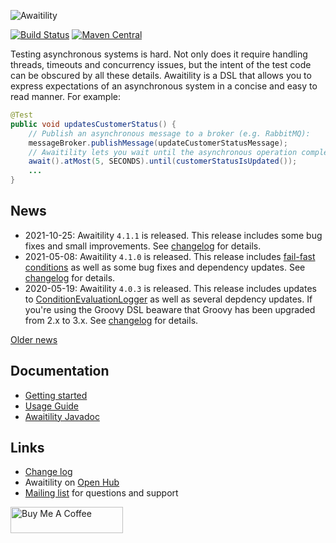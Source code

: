 ![Awaitility](resources/Awaitility_logo_red_small.png) 

[![Build Status](https://github.com/awaitility/awaitility/actions/workflows/ci.yml/badge.svg?branch=master)](https://github.com/awaitility/awaitility/actions/workflows/ci.yml)
[![Maven Central](https://maven-badges.herokuapp.com/maven-central/org.awaitility/awaitility/badge.svg)](https://search.maven.org/#search%7Cgav%7C1%7Cg%3A"org.awaitility"%20AND%20a%3A"awaitility")

Testing asynchronous systems is hard. Not only does it require handling threads, timeouts and concurrency issues, but the intent of the test code can be obscured by all these details. Awaitility is a DSL that allows you to express expectations of an asynchronous system in a concise and easy to read manner. For example:

```java
@Test
public void updatesCustomerStatus() {
    // Publish an asynchronous message to a broker (e.g. RabbitMQ):
    messageBroker.publishMessage(updateCustomerStatusMessage);
    // Awaitility lets you wait until the asynchronous operation completes:
    await().atMost(5, SECONDS).until(customerStatusIsUpdated());
    ...
}
```

## News
* 2021-10-25: Awaitility `4.1.1` is released. This release includes some bug fixes and small improvements. See [changelog](https://raw.githubusercontent.com/awaitility/awaitility/master/changelog.txt) for details.
* 2021-05-08: Awaitility `4.1.0` is released. This release includes [fail-fast conditions](https://github.com/awaitility/awaitility/wiki/Usage#fail-fast-conditions) as well as some bug fixes and dependency updates. See [changelog](https://raw.githubusercontent.com/awaitility/awaitility/master/changelog.txt) for details.
* 2020-05-19: Awaitility `4.0.3` is released. This release includes updates to [ConditionEvaluationLogger](https://github.com/awaitility/awaitility/wiki/Usage#condition-evaluation-listener) as well as several depdency updates.
If you're using the Groovy DSL beaware that Groovy has been upgraded from 2.x to 3.x. See [changelog](https://raw.githubusercontent.com/awaitility/awaitility/master/changelog.txt) for details.

[Older news](https://github.com/awaitility/awaitility/wiki/OldNews)

## Documentation

* [Getting started](https://github.com/awaitility/awaitility/wiki/Getting_started)
* [Usage Guide](https://github.com/awaitility/awaitility/wiki/Usage)
* [Awaitility Javadoc](http://www.javadoc.io/doc/org.awaitility/awaitility/4.2.0)

## Links
* [Change log](https://github.com/awaitility/awaitility/raw/master/changelog.txt)
* Awaitility on [Open Hub](https://www.openhub.net/p/awaitility)
* [Mailing list](http://groups.google.com/group/awaitility) for questions and support

<a href="https://www.buymeacoffee.com/johanhaleby" target="_blank"><img src="https://cdn.buymeacoffee.com/buttons/arial-blue.png" alt="Buy Me A Coffee" style="height: 42px !important;width: 180px !important;" height="42px" width="180px"></a>
